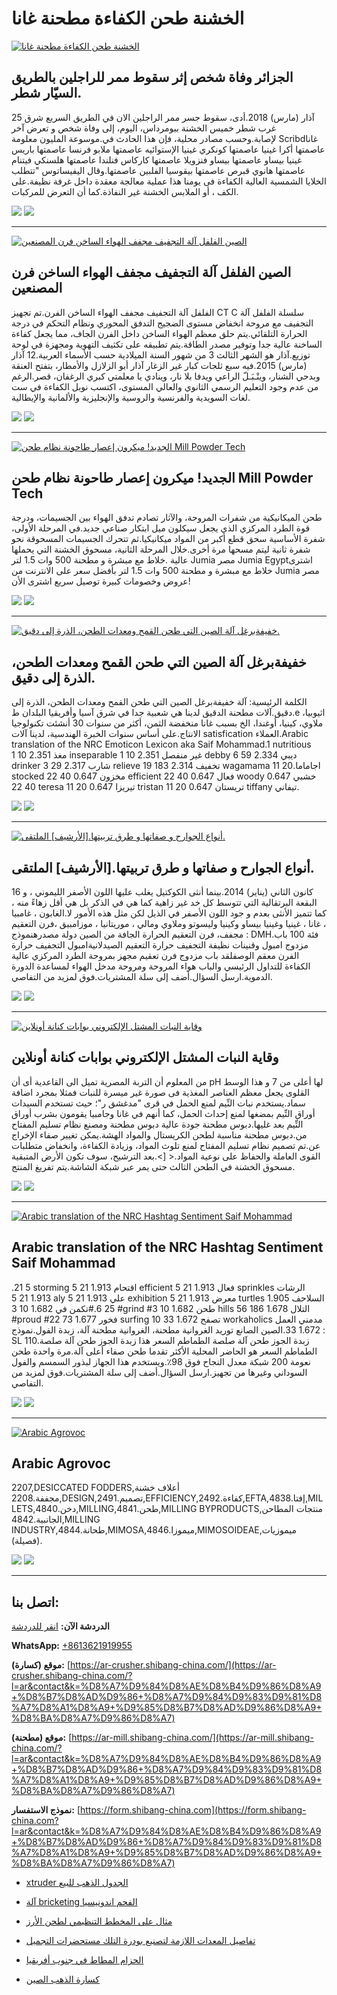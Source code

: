 # الخشنة طحن الكفاءة مطحنة غانا

<a href="https://swt.shibang-china.com/?l=ar&img&k=%D8%A7%D9%84%D8%AE%D8%B4%D9%86%D8%A9+%D8%B7%D8%AD%D9%86+%D8%A7%D9%84%D9%83%D9%81%D8%A7%D8%A1%D8%A9+%D9%85%D8%B7%D8%AD%D9%86%D8%A9+%D8%BA%D8%A7%D9%86%D8%A7" target="_blank">![الخشنة طحن الكفاءة مطحنة غانا](http://static.shibang-china.com/all-800x300/1351.jpg)</a>

## الجزائر وفاة شخص إثر سقوط ممر للراجلين بالطريق السيّار شطر.
25 آذار (مارس) 2018.أدى، سقوط جسر ممر الراجلين الان في الطريق السريع شرق غرب شطر خميس الخشنة ببومرداس، اليوم، إلى وفاة شخص و تعرض آخر لإصابة.وحسب مصادر محلية، فإن هذا الحادث في.موسوعة المليون معلومة Scribdﻏﺎﻧﺎ ﻋﺎﺻﻤﺘﻬﺎ أﻛﺮا ﻏﻴﻨﻴﺎ ﻋﺎﺻﻤﺘﻬﺎ ﻛﻮﻧﻜﺮي ﻏﻴﻨﻴﺎ اﻹﺳﺘﻮاﺋﻴﻪ ﻋﺎﺻﻤﺘﻬﺎ ﻣﻼﺑﻮ ﻓﺮﻧﺴﺎ ﻋﺎﺻﻤﺘﻬﺎ ﺑﺎرﻳﺲ ﻏﻴﻨﻴﺎ ﺑﻴﺴﺎو ﻋﺎﺻﻤﺘﻬﺎ ﺑﻴﺴﺎو ﻓﻨﺰوﻳﻼ ﻋﺎﺻﻤﺘﻬﺎ ﻛﺎرﻛﺎس ﻓﻨﻠﻨﺪا ﻋﺎﺻﻤﺘﻬﺎ ﻫﻠﺴﻨﻜﻲ ﻓﻴﺘﻨﺎم ﻋﺎﺻﻤﺘﻬﺎ ﻫﺎﻧﻮي ﻗﺒﺮص ﻋﺎﺻﻤﺘﻬﺎ ﺑﻴﻘﻮﺳﻴﺎ اﻟﻔﻠﺒﻴﻦ ﻋﺎﺻﻤﺘﻬﺎ.وﻗﺎل اﻟﻴﻔﻴﺴﺎﺗﻮس &quot;ﺗﺘﻄﻠﺐ اﻟﺨﻼﻳﺎ اﻟﺸﻤﺴﻴﺔ اﻟﻌﺎﻟﻴﺔ اﻟﻜﻔﺎءة ﻓﻰ ﻳﻮﻣﻨﺎ ﻫﺬا ﻋﻤﻠﻴﺔ ﻣﻌﺎﻟﺠﺔ ﻣﻌﻘﺪة داﺧﻞ ﻏﺮﻓﺔ ﻧﻈﻴﻔﺔ.ﻋﻠﻰ اﻟﻜﻒ ، أو اﻟﻤﻼﺑﺲ اﻟﺨﺸﻨﺔ ﻏﻴﺮ اﻟﻨﻔﺎذة.ﻛﻤﺎ أن اﻟﺘﻌﺮض ﻟﻠﻤﺮﻛﺒﺎت.


<a href="https://whatsapp.shibangsoft.com/WhatsApp.php" target="_blank" title="WhatsApp">![](http://static.shibang-china.com/icon/whatsapp.png)</a> <a href="https://swt.shibang-china.com/?l=ar&icon&k=%D8%A7%D9%84%D8%AE%D8%B4%D9%86%D8%A9+%D8%B7%D8%AD%D9%86+%D8%A7%D9%84%D9%83%D9%81%D8%A7%D8%A1%D8%A9+%D9%85%D8%B7%D8%AD%D9%86%D8%A9+%D8%BA%D8%A7%D9%86%D8%A7" target="_blank">![](http://static.shibang-china.com/icon/chat-ar.png)</a>

---

<a href="https://swt.shibang-china.com/?l=ar&img&k=%D8%A7%D9%84%D8%AE%D8%B4%D9%86%D8%A9+%D8%B7%D8%AD%D9%86+%D8%A7%D9%84%D9%83%D9%81%D8%A7%D8%A1%D8%A9+%D9%85%D8%B7%D8%AD%D9%86%D8%A9+%D8%BA%D8%A7%D9%86%D8%A7" target="_blank">![الصين الفلفل آلة التجفيف مجفف الهواء الساخن فرن المصنعين](http://static.shibang-china.com/all-800x300/1106.jpg)</a>

## الصين الفلفل آلة التجفيف مجفف الهواء الساخن فرن المصنعين
الفلفل آلة التجفيف مجفف الهواء الساخن الفرن.تم تجهيز CT C سلسلة الفلفل آلة التجفيف مع مروحة انخفاض مستوى الضجيج التدفق المحوري ونظام التحكم في درجة الحرارة التلقائي.يتم حلق معظم الهواء الساخن داخل الفرن الجاف، مما يجعل كفاءة الساخنة عالية جدا وتوفير مصدر الطاقة.يتم تطبيقه على تكثيف التهوية ومجهزة في لوحة توزيع.آذار هو الشهر الثالث 3 من شهور السنة الميلادية حسب الأسماء العربية.12 آذار (مارس) 2015.فيه سبع ثلجات كبار غير الزغار آذار أبو الزلازل والأمطار، بتفتح العنقة وبدحي الشنار، وينْـبَـلّ الراعي ويدفا بلا نار، وينادي يا معلمتي كبري الرغفان، قصر.الرغم من عدم وجود التعليم الرسمي الثانوي والعالي المستوى، اكتسب نوبل الكفاءة في ست لغات السويدية والفرنسية والروسية والإنجليزية والألمانية والإيطالية.


<a href="https://whatsapp.shibangsoft.com/WhatsApp.php" target="_blank" title="WhatsApp">![](http://static.shibang-china.com/icon/whatsapp.png)</a> <a href="https://swt.shibang-china.com/?l=ar&icon&k=%D8%A7%D9%84%D8%AE%D8%B4%D9%86%D8%A9+%D8%B7%D8%AD%D9%86+%D8%A7%D9%84%D9%83%D9%81%D8%A7%D8%A1%D8%A9+%D9%85%D8%B7%D8%AD%D9%86%D8%A9+%D8%BA%D8%A7%D9%86%D8%A7" target="_blank">![](http://static.shibang-china.com/icon/chat-ar.png)</a>

---

<a href="https://swt.shibang-china.com/?l=ar&img&k=%D8%A7%D9%84%D8%AE%D8%B4%D9%86%D8%A9+%D8%B7%D8%AD%D9%86+%D8%A7%D9%84%D9%83%D9%81%D8%A7%D8%A1%D8%A9+%D9%85%D8%B7%D8%AD%D9%86%D8%A9+%D8%BA%D8%A7%D9%86%D8%A7" target="_blank">![الجديد! ميكرون إعصار طاحونة نظام طحن Mill Powder Tech](http://static.shibang-china.com/all-800x300/301.jpg)</a>

## الجديد! ميكرون إعصار طاحونة نظام طحن Mill Powder Tech
طحن الميكانيكية من شفرات المروحة، والآثار تصادم تدفق الهواء بين الجسيمات، ودرجة قوة الطرد المركزي الذي يجعل سيكلون ميل ابتكار صناعي جديد.في المرحلة الأولى، شفرة الأساسية سحق قطع أكبر من المواد ميكانيكيا.ثم تتحرك الجسيمات المسحوقة نحو شفرة ثانية ليتم مسحها مرة أخرى.خلال المرحلة الثانية، مسحوق الخشنة التي يحملها عالية .خلاط مع مبشرة و مطحنة 500 وات 1.5 لتر Jumia مصر Jumia Egyptاشترى خلاط مع مبشرة و مطحنة 500 وات 1.5 لتر بأفضل سعر على الانترنت من Jumia مصر عروض وخصومات كبيرة توصيل سريع اشترى الأن!


<a href="https://whatsapp.shibangsoft.com/WhatsApp.php" target="_blank" title="WhatsApp">![](http://static.shibang-china.com/icon/whatsapp.png)</a> <a href="https://swt.shibang-china.com/?l=ar&icon&k=%D8%A7%D9%84%D8%AE%D8%B4%D9%86%D8%A9+%D8%B7%D8%AD%D9%86+%D8%A7%D9%84%D9%83%D9%81%D8%A7%D8%A1%D8%A9+%D9%85%D8%B7%D8%AD%D9%86%D8%A9+%D8%BA%D8%A7%D9%86%D8%A7" target="_blank">![](http://static.shibang-china.com/icon/chat-ar.png)</a>

---

<a href="https://swt.shibang-china.com/?l=ar&img&k=%D8%A7%D9%84%D8%AE%D8%B4%D9%86%D8%A9+%D8%B7%D8%AD%D9%86+%D8%A7%D9%84%D9%83%D9%81%D8%A7%D8%A1%D8%A9+%D9%85%D8%B7%D8%AD%D9%86%D8%A9+%D8%BA%D8%A7%D9%86%D8%A7" target="_blank">![خفيفةبرغل آلة الصين التي طحن القمح ومعدات الطحن، الذرة إلى دقيق.](http://static.shibang-china.com/all-800x300/266.jpg)</a>

## خفيفةبرغل آلة الصين التي طحن القمح ومعدات الطحن، الذرة إلى دقيق.
الكلمة الرئيسية: آلة خفيفةبرغل الصين التي طحن القمح ومعدات الطحن، الذرة إلى دقيق.آلات مطحنة الدقيق لدينا هي شعبية جدا في شرق آسيا وأفريقيا البلدان ط.e اثيوبيا، ملاوي، كينيا، أوغندا، الخ بسبب غانا منخفضة الثمن، أكثر من سنوات 30 أنشئت تكنولوجيا الانتاج.على أساس سنوات الخبرة الهندسية، لدينا آلات satisfication العملاء.Arabic translation of the NRC Emoticon Lexicon aka Saif Mohammad.1 nutritious مغذ 2.351 10 1 inseparable غير منفصل 2.351 10 1 debby ديبي 2.334 59 6 drinker شارب 2.317 29 3 relieve تخفيف 2.314 183 19 wagamama اجاماما.20 11 stocked مخزون 0.647 40 22 efficient فعال 0.647 40 22 woody خشبي 0.647 40 22 teresa تيريزا 0.647 20 11 tristan تريستان 0.647 20 11 tiffany تيفاني.


<a href="https://whatsapp.shibangsoft.com/WhatsApp.php" target="_blank" title="WhatsApp">![](http://static.shibang-china.com/icon/whatsapp.png)</a> <a href="https://swt.shibang-china.com/?l=ar&icon&k=%D8%A7%D9%84%D8%AE%D8%B4%D9%86%D8%A9+%D8%B7%D8%AD%D9%86+%D8%A7%D9%84%D9%83%D9%81%D8%A7%D8%A1%D8%A9+%D9%85%D8%B7%D8%AD%D9%86%D8%A9+%D8%BA%D8%A7%D9%86%D8%A7" target="_blank">![](http://static.shibang-china.com/icon/chat-ar.png)</a>

---

<a href="https://swt.shibang-china.com/?l=ar&img&k=%D8%A7%D9%84%D8%AE%D8%B4%D9%86%D8%A9+%D8%B7%D8%AD%D9%86+%D8%A7%D9%84%D9%83%D9%81%D8%A7%D8%A1%D8%A9+%D9%85%D8%B7%D8%AD%D9%86%D8%A9+%D8%BA%D8%A7%D9%86%D8%A7" target="_blank">![أنواع الجوارح و صفاتها و طرق تربيتها.[الأرشيف] الملتقى.](http://static.shibang-china.com/all-800x300/726.jpg)</a>

## أنواع الجوارح و صفاتها و طرق تربيتها.[الأرشيف] الملتقى.
16 كانون الثاني (يناير) 2014.بينما أنثى الكوكتيل يغلب عليها اللون الأصفر الليموني ، و البقعة البرتقالية التي تتوسط كل خد غير زاهية كما هي في الذكر بل هي أقل زهاءً منه ، كما تتميز الأنثى بعدم و جود اللون الأصفر في الذيل لكن مثل هذه الأمور لا.الغابون ، غامبيا ، غانا ، غينيا وغينيا بيساو وكينيا وليسوتو وملاوي ومالي ، موريتانيا ، موزامبيق ،فرن التعقيم مجفف، فرن التعقيم الحرارة الجافة من الصين دولة مصدرهنموذج : DMH.فئة 100 باب مزدوج امبول وقنينات نظيفة التجفيف حرارة التعقيم الصيدلانيةامبول التجفيف حرارة الفرن معقم الوصفلقد باب مزدوج فرن تعقيم مجهز بمروحة الطرد المركزي عالية الكفاءة للتداول الرئيسي والباب هواء المروحة ومروحة مدخل الهواء لمساعدة الدورة الدموية.ارسل السؤال.أضف إلى سلة المشتريات.فوق لمزيد من التفاصي.


<a href="https://whatsapp.shibangsoft.com/WhatsApp.php" target="_blank" title="WhatsApp">![](http://static.shibang-china.com/icon/whatsapp.png)</a> <a href="https://swt.shibang-china.com/?l=ar&icon&k=%D8%A7%D9%84%D8%AE%D8%B4%D9%86%D8%A9+%D8%B7%D8%AD%D9%86+%D8%A7%D9%84%D9%83%D9%81%D8%A7%D8%A1%D8%A9+%D9%85%D8%B7%D8%AD%D9%86%D8%A9+%D8%BA%D8%A7%D9%86%D8%A7" target="_blank">![](http://static.shibang-china.com/icon/chat-ar.png)</a>

---

<a href="https://swt.shibang-china.com/?l=ar&img&k=%D8%A7%D9%84%D8%AE%D8%B4%D9%86%D8%A9+%D8%B7%D8%AD%D9%86+%D8%A7%D9%84%D9%83%D9%81%D8%A7%D8%A1%D8%A9+%D9%85%D8%B7%D8%AD%D9%86%D8%A9+%D8%BA%D8%A7%D9%86%D8%A7" target="_blank">![وقاية النبات المشتل الإلكتروني بوابات كنانة أونلاين](http://static.shibang-china.com/all-800x300/375.jpg)</a>

## وقاية النبات المشتل الإلكتروني بوابات كنانة أونلاين
من المعلوم أن التربة المصرية تميل الى القاعدية أى أن pH لها أعلى من 7 و هذا الوسط القلوى يجعل معظم العناصر المغذية فى صورة غير ميسرة للنبات فمثلا بمجرد اضافة سماد.يستخدم نبات النِّيم لمنع الحمل في قرى &quot;مدغشق ر&quot;؛ حيث تستخدم السيدات أوراق النِّيم بمضغها لمنع إحداث الحمل، كما أنهم في غانا وجامبيا يقومون بشرب أوراق النِّيم بعد غليها.دبوس مطحنة جودة عالية دبوس مطحنة ومصنع نظام تسليم المفتاح من.دبوس مطحنة مناسبة لطحن الكريستال والمواد الهشة.يمكن تغيير صفاء الإخراج عن.تم تصميم نظام تسليم المفتاح لمنع تلوث المواد، وزيادة الكفاءة، وانخفاض متطلبات القوى العاملة والحفاظ على نوعية المواد.&lt; [&gt;.بعد الترشيح، سوف تكون الأرض المتبقية مسحوق الخشنة في الطحن الثالث حتى يمر عبر شبكة الشاشة.يتم تفريغ المنتج.


<a href="https://whatsapp.shibangsoft.com/WhatsApp.php" target="_blank" title="WhatsApp">![](http://static.shibang-china.com/icon/whatsapp.png)</a> <a href="https://swt.shibang-china.com/?l=ar&icon&k=%D8%A7%D9%84%D8%AE%D8%B4%D9%86%D8%A9+%D8%B7%D8%AD%D9%86+%D8%A7%D9%84%D9%83%D9%81%D8%A7%D8%A1%D8%A9+%D9%85%D8%B7%D8%AD%D9%86%D8%A9+%D8%BA%D8%A7%D9%86%D8%A7" target="_blank">![](http://static.shibang-china.com/icon/chat-ar.png)</a>

---

<a href="https://swt.shibang-china.com/?l=ar&img&k=%D8%A7%D9%84%D8%AE%D8%B4%D9%86%D8%A9+%D8%B7%D8%AD%D9%86+%D8%A7%D9%84%D9%83%D9%81%D8%A7%D8%A1%D8%A9+%D9%85%D8%B7%D8%AD%D9%86%D8%A9+%D8%BA%D8%A7%D9%86%D8%A7" target="_blank">![Arabic translation of the NRC Hashtag Sentiment Saif Mohammad](http://static.shibang-china.com/all-800x300/210.jpg)</a>

## Arabic translation of the NRC Hashtag Sentiment Saif Mohammad
.21 5 storming اقتحام 1.913 21 5 efficient فعال 1.913 21 5 sprinkles الرشات 1.913 21 5 aly علي 1.913 21 5 exhibition معرض 1.913 21 5 turtles السلاحف 1.905 25 6.#تكمن في 1.682 10 3 #grind #طحن 1.682 10 3 hills التلال 1.678 186 56 #proud #فخور 1.677 73 22 surfing تصفح 1.672 33 10 workaholics مدمني العمل 1.672 33.الصين الصانع توريد الغروانية مطحنة، الغروانية مطحنة آلة، زبدة الفول.نموذج : SL 110.زبدة الجوز طحن آلة صلصة الطماطم السعر هذا زبدة الجوز طحن آلة صلصة الطماطم السعر هو الحاضر المحلية الأكثر تقدما طحن صفاء أعلى آلة.مرة واحدة طحن نعومة 200 شبكة معدل النجاح فوق 98٪.ويستخدم هذا الجهاز لبذور السمسم والفول السوداني وغيرها من تجهيز.ارسل السؤال.أضف إلى سلة المشتريات.فوق لمزيد من التفاصي.


<a href="https://whatsapp.shibangsoft.com/WhatsApp.php" target="_blank" title="WhatsApp">![](http://static.shibang-china.com/icon/whatsapp.png)</a> <a href="https://swt.shibang-china.com/?l=ar&icon&k=%D8%A7%D9%84%D8%AE%D8%B4%D9%86%D8%A9+%D8%B7%D8%AD%D9%86+%D8%A7%D9%84%D9%83%D9%81%D8%A7%D8%A1%D8%A9+%D9%85%D8%B7%D8%AD%D9%86%D8%A9+%D8%BA%D8%A7%D9%86%D8%A7" target="_blank">![](http://static.shibang-china.com/icon/chat-ar.png)</a>

---

<a href="https://swt.shibang-china.com/?l=ar&img&k=%D8%A7%D9%84%D8%AE%D8%B4%D9%86%D8%A9+%D8%B7%D8%AD%D9%86+%D8%A7%D9%84%D9%83%D9%81%D8%A7%D8%A1%D8%A9+%D9%85%D8%B7%D8%AD%D9%86%D8%A9+%D8%BA%D8%A7%D9%86%D8%A7" target="_blank">![Arabic Agrovoc](http://static.shibang-china.com/all-800x300/1452.jpg)</a>

## Arabic Agrovoc
2207,DESICCATED FODDERS,أعلاف خشنة مجففة.2208,DESIGN,تصميم.2491,EFFICIENCY,كفاءة.2492,EFTA,إفتا.4838,MILLETS,دخن.4840,MILLING,طحن.4841,MILLING BYPRODUCTS,منتجات المطاحن الجانبية.4842,MILLING INDUSTRY,طحانة.4844,MIMOSA,ميموزا.4846,MIMOSOIDEAE,ميموزيات (فصيلة).

<a href="https://whatsapp.shibangsoft.com/WhatsApp.php" target="_blank" title="WhatsApp">![](http://static.shibang-china.com/icon/whatsapp.png)</a> <a href="https://swt.shibang-china.com/?l=ar&icon&k=%D8%A7%D9%84%D8%AE%D8%B4%D9%86%D8%A9+%D8%B7%D8%AD%D9%86+%D8%A7%D9%84%D9%83%D9%81%D8%A7%D8%A1%D8%A9+%D9%85%D8%B7%D8%AD%D9%86%D8%A9+%D8%BA%D8%A7%D9%86%D8%A7" target="_blank">![](http://static.shibang-china.com/icon/chat-ar.png)</a>

---
## اتصل بنا:

**الدردشة الآن:** [انقر للدردشة](https://swt.shibang-china.com?l=ar&contact&k=%D8%A7%D9%84%D8%AE%D8%B4%D9%86%D8%A9+%D8%B7%D8%AD%D9%86+%D8%A7%D9%84%D9%83%D9%81%D8%A7%D8%A1%D8%A9+%D9%85%D8%B7%D8%AD%D9%86%D8%A9+%D8%BA%D8%A7%D9%86%D8%A7)

**WhatsApp:**  [+8613621919955](https://whatsapp.shibangsoft.com/WhatsApp.php)

**موقع (كسارة):** [https://ar-crusher.shibang-china.com/](https://ar-crusher.shibang-china.com/?l=ar&contact&k=%D8%A7%D9%84%D8%AE%D8%B4%D9%86%D8%A9+%D8%B7%D8%AD%D9%86+%D8%A7%D9%84%D9%83%D9%81%D8%A7%D8%A1%D8%A9+%D9%85%D8%B7%D8%AD%D9%86%D8%A9+%D8%BA%D8%A7%D9%86%D8%A7)

**موقع (مطحنة):** [https://ar-mill.shibang-china.com/](https://ar-mill.shibang-china.com/?l=ar&contact&k=%D8%A7%D9%84%D8%AE%D8%B4%D9%86%D8%A9+%D8%B7%D8%AD%D9%86+%D8%A7%D9%84%D9%83%D9%81%D8%A7%D8%A1%D8%A9+%D9%85%D8%B7%D8%AD%D9%86%D8%A9+%D8%BA%D8%A7%D9%86%D8%A7)

**نموذج الاستفسار:** [https://form.shibang-china.com](https://form.shibang-china.com?l=ar&contact&k=%D8%A7%D9%84%D8%AE%D8%B4%D9%86%D8%A9+%D8%B7%D8%AD%D9%86+%D8%A7%D9%84%D9%83%D9%81%D8%A7%D8%A1%D8%A9+%D9%85%D8%B7%D8%AD%D9%86%D8%A9+%D8%BA%D8%A7%D9%86%D8%A7)

* [xtruder الجدول الذهب للبيع](../29/xtruder%20%D8%A7%D9%84%D8%AC%D8%AF%D9%88%D9%84%20%D8%A7%D9%84%D8%B0%D9%87%D8%A8%20%D9%84%D9%84%D8%A8%D9%8A%D8%B9.md)

* [آلة bricketing الفحم اندونيسيا](../27/%D8%A2%D9%84%D8%A9%20bricketing%20%D8%A7%D9%84%D9%81%D8%AD%D9%85%20%D8%A7%D9%86%D8%AF%D9%88%D9%86%D9%8A%D8%B3%D9%8A%D8%A7.md)

* [مثال على المخطط التنظيمي لطحن الأرز](../26/%D9%85%D8%AB%D8%A7%D9%84%20%D8%B9%D9%84%D9%89%20%D8%A7%D9%84%D9%85%D8%AE%D8%B7%D8%B7%20%D8%A7%D9%84%D8%AA%D9%86%D8%B8%D9%8A%D9%85%D9%8A%20%D9%84%D8%B7%D8%AD%D9%86%20%D8%A7%D9%84%D8%A3%D8%B1%D8%B2.md)

* [تفاصيل المعدات اللازمة لتصنيع بودرة التلك مستحضرات التجميل](../28/%D8%AA%D9%81%D8%A7%D8%B5%D9%8A%D9%84%20%D8%A7%D9%84%D9%85%D8%B9%D8%AF%D8%A7%D8%AA%20%D8%A7%D9%84%D9%84%D8%A7%D8%B2%D9%85%D8%A9%20%D9%84%D8%AA%D8%B5%D9%86%D9%8A%D8%B9%20%D8%A8%D9%88%D8%AF%D8%B1%D8%A9%20%D8%A7%D9%84%D8%AA%D9%84%D9%83%20%D9%85%D8%B3%D8%AA%D8%AD%D8%B6%D8%B1%D8%A7%D8%AA%20%D8%A7%D9%84%D8%AA%D8%AC%D9%85%D9%8A%D9%84.md)

* [الحزام المطاط في جنوب أفريقيا](../29/%D8%A7%D9%84%D8%AD%D8%B2%D8%A7%D9%85%20%D8%A7%D9%84%D9%85%D8%B7%D8%A7%D8%B7%20%D9%81%D9%8A%20%D8%AC%D9%86%D9%88%D8%A8%20%D8%A3%D9%81%D8%B1%D9%8A%D9%82%D9%8A%D8%A7.md)

* [كسارة الذهب الصين](../30/%D9%83%D8%B3%D8%A7%D8%B1%D8%A9%20%D8%A7%D9%84%D8%B0%D9%87%D8%A8%20%D8%A7%D9%84%D8%B5%D9%8A%D9%86.md)